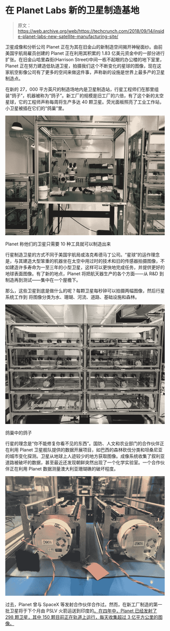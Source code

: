 # 在 Planet Labs 新的卫星制造基地

> 原文：<https://web.archive.org/web/https://techcrunch.com/2018/09/14/inside-planet-labs-new-satellite-manufacturing-site/>

卫星成像和分析公司 Planet 正在为其在旧金山的新制造空间揭开神秘面纱。由前美国宇航局雇员创建的 Planet 正在利用其积累的 1.83 亿美元资金中的一部分进行扩张。在旧金山哈里森街(Harrison Street)中间一栋不起眼的办公楼的地下室里，Planet 正在努力建造低轨道卫星，拍摄我们这个不断变化的星球的图像，现在这家航空影像公司有了更多的空间来做这件事，声称新的设施是世界上最多产的卫星制造点。

在新的 27，000 平方英尺的制造场地内是卫星制造站，行星工程师们在那里组装“鸽子”，机器被称为“鸽子”。新工厂的规模是旧工厂的六倍，有了这个新的太空星球，它的工程师声称每周将生产多达 40 颗卫星。荧光面板照亮了工业工作站，小卫星被插在它们的“鸽巢”里。

![](img/b21e8676257aa9493904b0834df3b79b.png)

Planet 称他们的卫星只需要 10 种工具就可以制造出来

行星制造卫星的方式不同于美国宇航局或洛克希德马丁公司。“星球”的运作理念是，与其建造大型笨重的机器坐在太空中用过时的技术和旧的传感器拍摄图像，不如建造许多寿命为一至三年的小型卫星，这样可以更快地完成任务，并提供更好的地球表面图像。有了新的地点，Planet 将把航天器生产的各个方面——从 R&D 到制造再到测试——集中在一个屋檐下。

那么，这些卫星到底是做什么的呢？每颗卫星每秒钟可以拍摄两幅图像，然后行星系统工作到 将图像分类为水、珊瑚、河流、道路、基础设施和森林。

![](img/9193e976fb2487ddeee2607f978e3110.png)

鸽巢中的鸽子

行星的理念是“你不能修复你看不见的东西”。国防、人文和农业部门的合作伙伴正在利用 Planet 卫星舰队提供的数据开展项目，如巴西的森林砍伐分类和坦桑尼亚的城市变化探测。卫星从地球上人迹较少的地方获取图像。成像系统收集了叙利亚道路被破坏的数据，甚至最近还发现朝鲜突然出现了一个化学实验室。一个合作伙伴正在利用 Planet 数据测量澳大利亚珊瑚礁的破坏程度。

![](img/b51bed3031e540b00118177b4b62b0da.png)

过去，Planet 曾与 SpaceX 等发射合作伙伴合作过。然而，在新工厂制造的第一批卫星将于下个月由 PSLV 火箭运送到印度的[。在四年中，Planet 已经发射了 298 颗卫星，其中 150 颗目前正在轨道上运行，每天收集超过 3 亿平方公里的图像。](https://web.archive.org/web/20230329061754/https://www.planet.com/pulse/sixteen-dove-satellites-scheduled-to-fly-on-isros-pslv/)